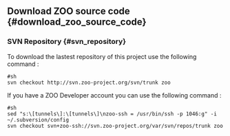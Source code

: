 ## Download ZOO source code {#download_zoo_source_code}

### SVN Repository {#svn_repository}

To download the lastest repository of this project use the following
command :

    #sh
    svn checkout http://svn.zoo-project.org/svn/trunk zoo

If you have a ZOO Developer account you can use the following command :

    #sh
    sed "s:\[tunnels\]:\[tunnels\]\nzoo-ssh = /usr/bin/ssh -p 1046:g" -i ~/.subversion/config
    svn checkout svn+zoo-ssh://svn.zoo-project.org/var/svn/repos/trunk zoo
